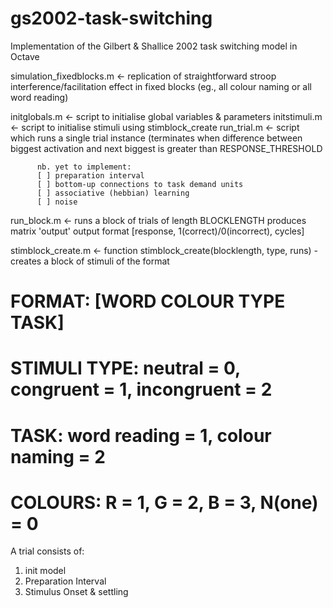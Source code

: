 gs2002-task-switching
=====================
Implementation of the Gilbert & Shallice 2002 task switching model in Octave

simulation_fixedblocks.m      <- replication of straightforward stroop 
			      interference/facilitation effect in fixed blocks
			      (eg., all colour naming or all word reading) 



initglobals.m 	  <- script to initialise global variables & parameters 
initstimuli.m 	  <- script to initialise stimuli using stimblock_create
run_trial.m 	  <- script which runs a single trial instance (terminates
		  when difference between biggest activation and next biggest
		  is greater than RESPONSE_THRESHOLD

		  nb. yet to implement:
		  [ ] preparation interval
		  [ ] bottom-up connections to task demand units
		  [ ] associative (hebbian) learning
		  [ ] noise


run_block.m	  <- runs a block of trials of length BLOCKLENGTH
		  produces matrix 'output'
		  output format [response, 1(correct)/0(incorrect), cycles]


stimblock_create.m  <- function stimblock_create(blocklength, type, runs) 
		    - creates a block of stimuli of the format 

# FORMAT: [WORD COLOUR TYPE TASK]
# STIMULI TYPE: neutral = 0, congruent = 1, incongruent = 2
# TASK: word reading = 1, colour naming = 2
# COLOURS: R = 1, G = 2, B = 3, N(one) = 0


A trial consists of:
1) init model
2) Preparation Interval
3) Stimulus Onset & settling
